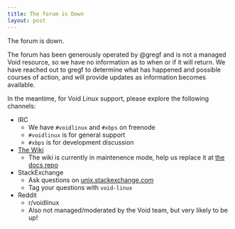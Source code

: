 ```yaml
---
title: The forum is Down
layout: post
---
```


The forum is down.

The forum has been generously operated by @gregf and is not a managed
Void resource, so we have no information as to when or if it will
return.  We have reached out to gregf to determine what has happened
and possible courses of action, and will provide updates as
information becomes available.

In the meantime, for Void Linux support, please explore the following
channels:

  * IRC
    * We have `#voidlinux` and `#xbps` on freenode
    * `#voidlinux` is for general support
    * `#xbps` is for development discussion
  * [The Wiki](http://wiki.voidlinux.eu)
    * The wiki is currently in maintenence mode, help us replace it at
      [the docs repo](https://github.com/void-linux/void-docs/)
  * StackExchange
    * Ask questions on [unix.stackexchange.com](https://unix.stackexchange.com)
    * Tag your questions with `void-linux`
  * Reddit
    * r/voidlinux 
    * Also not managed/moderated by the Void team, but very likely to
      be up!
